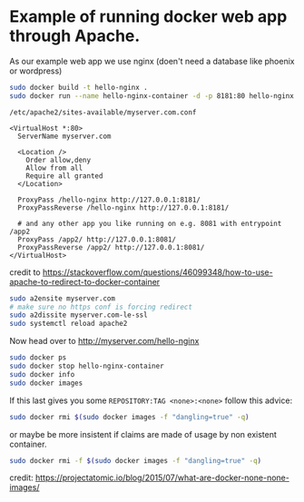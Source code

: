 # Example of running docker web app through Apache.

As our example web app we use nginx (doen't need a database like phoenix or wordpress)

``` sh
sudo docker build -t hello-nginx .
sudo docker run --name hello-nginx-container -d -p 8181:80 hello-nginx
```

`/etc/apache2/sites-available/myserver.com.conf`
``` apacheconf
<VirtualHost *:80>
  ServerName myserver.com

  <Location />
    Order allow,deny
    Allow from all
    Require all granted
  </Location>

  ProxyPass /hello-nginx http://127.0.0.1:8181/
  ProxyPassReverse /hello-nginx http://127.0.0.1:8181/

  # and any other app you like running on e.g. 8081 with entrypoint /app2
  ProxyPass /app2/ http://127.0.0.1:8081/
  ProxyPassReverse /app2/ http://127.0.0.1:8081/
</VirtualHost>
```
credit to https://stackoverflow.com/questions/46099348/how-to-use-apache-to-redirect-to-docker-container

``` sh
sudo a2ensite myserver.com
# make sure no https conf is forcing redirect
sudo a2dissite myserver.com-le-ssl
sudo systemctl reload apache2
```
Now head over to http://myserver.com/hello-nginx


``` sh
sudo docker ps
sudo docker stop hello-nginx-container
sudo docker info
sudo docker images
```
If this last gives you some `REPOSITORY:TAG <none>:<none>` follow this advice:

``` sh
sudo docker rmi $(sudo docker images -f "dangling=true" -q)
```
or maybe be more insistent if claims are made of usage by non existent container.

``` sh
sudo docker rmi -f $(sudo docker images -f "dangling=true" -q)
```

credit: https://projectatomic.io/blog/2015/07/what-are-docker-none-none-images/
